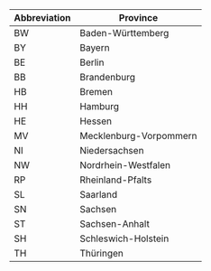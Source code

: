 Abbreviation | Province
-------------|---------
BW | Baden-Württemberg
BY | Bayern
BE | Berlin
BB | Brandenburg
HB | Bremen
HH | Hamburg
HE | Hessen
MV | Mecklenburg-Vorpommern
NI | Niedersachsen
NW | Nordrhein-Westfalen
RP | Rheinland-Pfalts
SL | Saarland
SN | Sachsen
ST | Sachsen-Anhalt
SH | Schleswich-Holstein
TH | Thüringen
